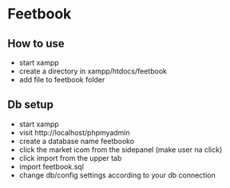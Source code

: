 # Feetbook

## How to use
- start xampp
- create a directory in xampp/htdocs/feetbook
- add file to feetbook folder

## Db setup
- start xampp
- visit http://localhost/phpmyadmin
- create a database name feetbooko
- click the market icom from the sidepanel (make user na click)
- click import from the upper tab 
- import feetbook.sql
- change db/config settings according to your db connection

